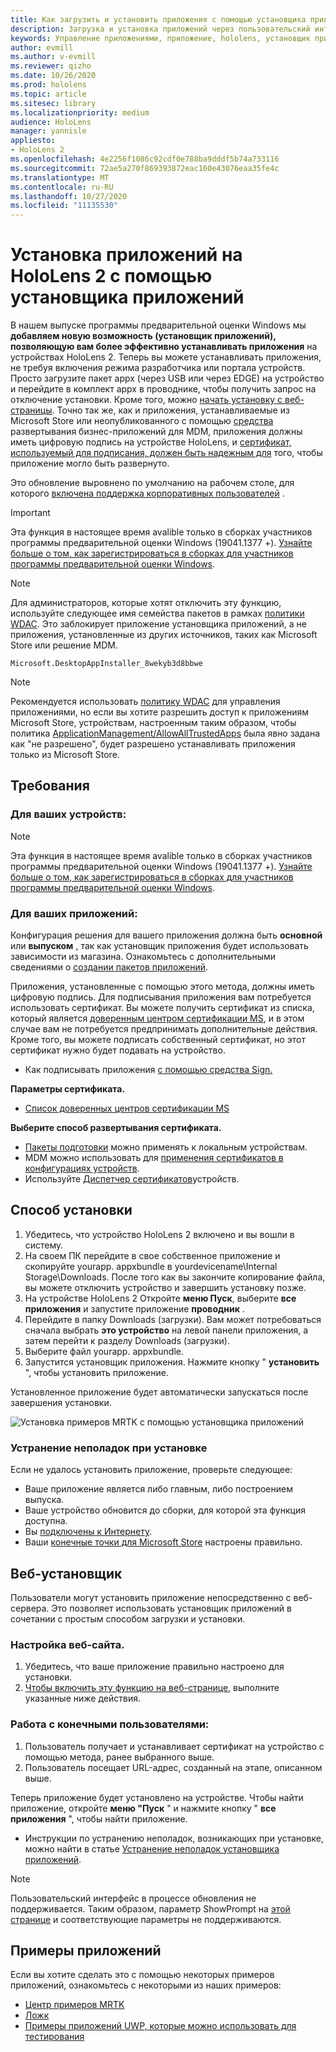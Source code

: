 ```yaml
---
title: Как загрузить и установить приложения с помощью установщика приложений HoloLens 2
description: Загрузка и установка приложений через пользовательский интерфейс
keywords: Управление приложениями, приложение, hololens, установщик приложений
author: evmill
ms.author: v-evmill
ms.reviewer: qizho
ms.date: 10/26/2020
ms.prod: hololens
ms.topic: article
ms.sitesec: library
ms.localizationpriority: medium
audience: HoloLens
manager: yannisle
appliesto:
- HoloLens 2
ms.openlocfilehash: 4e2256f1086c92cdf0e788ba9dddf5b74a733116
ms.sourcegitcommit: 72ae5a270f869393872eac160e43076eaa35fe4c
ms.translationtype: MT
ms.contentlocale: ru-RU
ms.lasthandoff: 10/27/2020
ms.locfileid: "11135530"
---
```

# Установка приложений на HoloLens 2 с помощью установщика приложений

В нашем выпуске программы предварительной оценки Windows мы **добавляем новую возможность (установщик приложений), позволяющую вам более эффективно устанавливать приложения** на устройствах HoloLens 2.  Теперь вы можете устанавливать приложения, не требуя включения режима разработчика или портала устройств.  Просто загрузите пакет appx (через USB или через EDGE) на устройство и перейдите в комплект appx в проводнике, чтобы получить запрос на отключение установки.  Кроме того, можно [начать установку с веб-страницы](https://docs.microsoft.com/windows/msix/app-installer/installing-windows10-apps-web).  Точно так же, как и приложения, устанавливаемые из Microsoft Store или неопубликованного с помощью [средства](https://docs.microsoft.com/windows/win32/appxpkg/how-to-sign-a-package-using-signtool) развертывания бизнес-приложений для MDM, приложения должны иметь цифровую подпись на устройстве HoloLens, и [сертификат, используемый для подписания, должен быть надежным для](https://docs.microsoft.com/windows/win32/appxpkg/how-to-sign-a-package-using-signtool#security-considerations) того, чтобы приложение могло быть развернуто.   

Это обновление выровнено по умолчанию на рабочем столе, для которого [включена поддержка корпоративных пользователей](https://blogs.windows.com/windows-insider/2019/08/07/announcing-windows-10-insider-preview-build-18956/) .

> [!IMPORTANT]
> Эта функция в настоящее время avalible только в сборках участников программы предварительной оценки Windows (19041.1377 +). [Узнайте больше о том, как зарегистрироваться в сборках для участников программы предварительной оценки Windows](hololens-insider.md).

> [!NOTE]
> Для администраторов, которые хотят отключить эту функцию, используйте следующее имя семейства пакетов в рамках [политики WDAC](windows-defender-application-control-wdac.md). Это заблокирует приложение установщика приложений, а не приложения, установленные из других источников, таких как Microsoft Store или решение MDM.
```
Microsoft.DesktopAppInstaller_8wekyb3d8bbwe
```
> [!NOTE]
> Рекомендуется использовать [политику WDAC](windows-defender-application-control-wdac.md) для управления приложениями, но если вы хотите разрешить доступ к приложениям Microsoft Store, устройствам, настроенным таким образом, чтобы политика [ApplicationManagement/AllowAllTrustedApps](https://docs.microsoft.com/windows/client-management/mdm/policy-csp-applicationmanagement#applicationmanagement-allowalltrustedapps) была явно задана как "не разрешено", будет разрешено устанавливать приложения только из Microsoft Store. 

## Требования

### Для ваших устройств: 
> [!NOTE]
> Эта функция в настоящее время avalible только в сборках участников программы предварительной оценки Windows (19041.1377 +). [Узнайте больше о том, как зарегистрироваться в сборках для участников программы предварительной оценки Windows](hololens-insider.md).

### Для ваших приложений: 
Конфигурация решения для вашего приложения должна быть **основной** или **выпуском** , так как установщик приложения будет использовать зависимости из магазина. Ознакомьтесь с дополнительными сведениями о [создании пакетов приложений](https://docs.microsoft.com/windows/msix/app-installer/create-appinstallerfile-vs).

Приложения, установленные с помощью этого метода, должны иметь цифровую подпись. Для подписывания приложения вам потребуется использовать сертификат. Вы можете получить сертификат из списка, который является [доверенным центром сертификации MS](https://ccadb-public.secure.force.com/microsoft/IncludedCACertificateReportForMSFT), и в этом случае вам не потребуется предпринимать дополнительные действия. Кроме того, вы можете подписать собственный сертификат, но этот сертификат нужно будет подавать на устройство. 
- Как подписывать приложения [с помощью средства Sign.](https://docs.microsoft.com/windows/win32/appxpkg/how-to-sign-a-package-using-signtool)

**Параметры сертификата.** 
- [Список доверенных центров сертификации MS](https://ccadb-public.secure.force.com/microsoft/IncludedCACertificateReportForMSFT)

**Выберите способ развертывания сертификата.** 
- [Пакеты подготовки](hololens-provisioning.md) можно применять к локальным устройствам.
- MDM можно использовать для [применения сертификатов в конфигурациях устройств](https://docs.microsoft.com/mem/intune/protect/certificates-configure).
- Используйте [Диспетчер сертификатов](hololens-insider.md#certificate-manager)устройств. 

## Способ установки

1.  Убедитесь, что устройство HoloLens 2 включено и вы вошли в систему.
1.  На своем ПК перейдите в свое собственное приложение и скопируйте yourapp. appxbundle в yourdevicename\Internal Storage\Downloads. 
    После того как вы закончите копирование файла, вы можете отключить устройство и завершить установку позже.
1.  На устройстве HoloLens 2 Откройте **меню Пуск**, выберите **все приложения** и запустите приложение **проводник** .
1.  Перейдите в папку Downloads (загрузки). Вам может потребоваться сначала выбрать **это устройство** на левой панели приложения, а затем перейти к разделу Downloads (загрузки).
1.  Выберите файл yourapp. appxbundle. 
1.  Запустится установщик приложения. Нажмите кнопку " **установить** ", чтобы установить приложение. 

Установленное приложение будет автоматически запускаться после завершения установки. 

![Установка примеров MRTK с помощью установщика приложений](images/hololens-app-installer-picture.jpg)

### Устранение неполадок при установке
Если не удалось установить приложение, проверьте следующее:
-   Ваше приложение является либо главным, либо построением выпуска.
- Ваше устройство обновится до сборки, для которой эта функция доступна. 
-   Вы [подключены к Интернету](hololens-network.md).
-   Ваши [конечные точки для Microsoft Store](hololens-offline.md) настроены правильно.  

## Веб-установщик

Пользователи могут установить приложение непосредственно с веб-сервера. Это позволяет использовать установщик приложений в сочетании с простым способом загрузки и установки. 

### Настройка веб-сайта.
1.  Убедитесь, что ваше приложение правильно настроено для установки.
1.  [Чтобы включить эту функцию на веб-странице](https://docs.microsoft.com/windows/msix/app-installer/installing-windows10-apps-web#how-to-enable-this-on-a-webpage), выполните указанные ниже действия. 

### Работа с конечными пользователями:
1. Пользователь получает и устанавливает сертификат на устройство с помощью метода, ранее выбранного выше. 
1. Пользователь посещает URL-адрес, созданный на этапе, описанном выше.

Теперь приложение будет установлено на устройстве. Чтобы найти приложение, откройте **меню "Пуск** " и нажмите кнопку " **все приложения** ", чтобы найти приложение. 

-   Инструкции по устранению неполадок, возникающих при установке, можно найти в статье [Устранение неполадок установщика приложений](https://docs.microsoft.com/windows/msix/app-installer/troubleshoot-appinstaller-issues). 

> [!NOTE]
> Пользовательский интерфейс в процессе обновления не поддерживается. Таким образом, параметр ShowPrompt на [этой странице](https://docs.microsoft.com/windows/msix/app-installer/update-settings) и соответствующие параметры не поддерживаются.

## Примеры приложений

Если вы хотите сделать это с помощью некоторых примеров приложений, ознакомьтесь с некоторыми из наших примеров:
- [Центр примеров MRTK](https://microsoft.github.io/MixedRealityToolkit-Unity/Documentation/README_ExampleHub.html)
- [Ложк](https://docs.microsoft.com/windows/mixed-reality/develop/unity/sampleapp-surfaces)
- [Примеры приложений UWP, которые можно использовать для тестирования](https://github.com/microsoft/Windows-universal-samples/tree/master/Samples)
